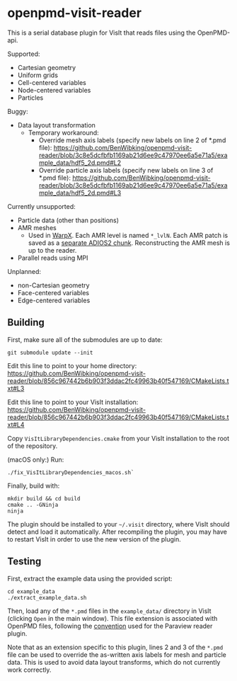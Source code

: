 # openpmd-visit-reader

This is a serial database plugin for VisIt that reads files using the OpenPMD-api.

Supported:
* Cartesian geometry
* Uniform grids
* Cell-centered variables
* Node-centered variables
* Particles

Buggy:
* Data layout transformation
  * Temporary workaround:
    * Override mesh axis labels (specify new labels on line 2 of *.pmd file): https://github.com/BenWibking/openpmd-visit-reader/blob/3c8e5dcfbfb1169ab21d6ee9c47970ee6a5e71a5/example_data/hdf5_2d.pmd#L2
    * Override particle axis labels (specify new labels on line 3 of *.pmd file): https://github.com/BenWibking/openpmd-visit-reader/blob/3c8e5dcfbfb1169ab21d6ee9c47970ee6a5e71a5/example_data/hdf5_2d.pmd#L3

Currently unsupported:
* Particle data (other than positions)
* AMR meshes
  * Used in [WarpX](https://github.com/ECP-WarpX/WarpX/blob/d79fe71ae810364b02017ef70c82c70f667c8e19/Source/Diagnostics/WarpXOpenPMD.cpp#L1282). Each AMR level is named `*_lvlN`. Each AMR patch is saved as a [separate ADIOS2 chunk](https://github.com/ECP-WarpX/WarpX/blob/d79fe71ae810364b02017ef70c82c70f667c8e19/Source/Diagnostics/WarpXOpenPMD.cpp#L1462). Reconstructing the AMR mesh is up to the reader.
* Parallel reads using MPI

Unplanned:
* non-Cartesian geometry
* Face-centered variables
* Edge-centered variables

## Building

First, make sure all of the submodules are up to date:
```
git submodule update --init
```

Edit this line to point to your home directory:
https://github.com/BenWibking/openpmd-visit-reader/blob/856c967442b6b903f3ddac2fc49963b40f547169/CMakeLists.txt#L3

Edit this line to point to your VisIt installation:
https://github.com/BenWibking/openpmd-visit-reader/blob/856c967442b6b903f3ddac2fc49963b40f547169/CMakeLists.txt#L4

Copy `VisItLibraryDependencies.cmake` from your VisIt installation to the root of the repository.

(macOS only:) Run:
```
./fix_VisItLibraryDependencies_macos.sh`
```

Finally, build with:
```
mkdir build && cd build
cmake .. -GNinja
ninja
```
The plugin should be installed to your `~/.visit` directory, where VisIt should detect and load it automatically. After recompiling the plugin, you may have to restart VisIt in order to use the new version of the plugin.

## Testing

First, extract the example data using the provided script:
```
cd example_data
./extract_example_data.sh
```

Then, load any of the `*.pmd` files in the `example_data/` directory in VisIt (clicking `Open` in the main window). This file extension is associated with OpenPMD files, following the [convention](https://openpmd-api.readthedocs.io/en/latest/analysis/paraview.html#openpmd) used for the Paraview reader plugin.

Note that as an extension specific to this plugin, lines 2 and 3 of the `*.pmd` file can be used to override the as-written axis labels for mesh and particle data. This is used to avoid data layout transforms, which do not currently work correctly.
